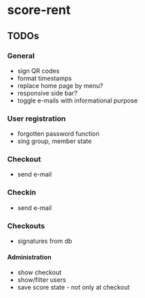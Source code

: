 # score-rent

## TODOs

### General

- sign QR codes
- format timestamps
- replace home page by menu?
- responsive side bar?
- toggle e-mails with informational purpose

### User registration

- forgotten password function
- sing group, member state

### Checkout

- send e-mail

### Checkin

- send e-mail

### Checkouts

- signatures from db

#### Administration

- show checkout
- show/filter users
- save score state - not only at checkout
